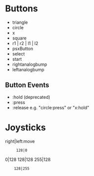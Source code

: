 # Buttons
 - triangle
 - circle
 - x
 - square
 - r1 | r2 | l1 | l2
 - psxButton
 - select
 - start
 - rightanalogbump
 - leftanalogbump

## Button Events
 - :hold (deprecated)
 - :press
 - :release
e.g. "circle:press" or "x:hold"


# Joysticks
right|left:move

         128|0


0|128   128|128     255|128


        128|255
